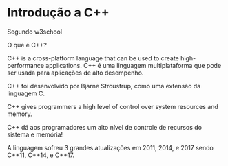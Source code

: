 # Introdução a C++

Segundo w3school

O que é C++?

C++ is a cross-platform language that can be used to create high-performance applications.
C++ é uma linguagem multiplataforma que pode ser usada para aplicações de alto desempenho.


C++ foi desenvolvido por Bjarne Stroustrup, como uma extensão da linguagem C.

C++ gives programmers a high level of control over system resources and memory.

C++ dá aos programadores um alto nível de controle de recursos do sistema e memória!

A linguagem sofreu 3 grandes atualizações em 2011, 2014, e 2017 sendo C++11, C++14, e C++17.

